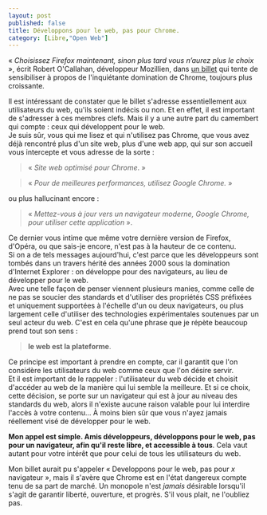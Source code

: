 ```yaml
---
layout: post
published: false
title: Développons pour le web, pas pour Chrome.
category: [Libre,"Open Web"]
---
```

« *Choisissez Firefox maintenant, sinon plus tard vous n’aurez plus le choix* », écrit Robert O'Callahan, développeur Mozillien, dans [un billet](http://robert.ocallahan.org/2014/08/choose-firefox-now-or-later-you-wont.html) qui tente de sensibiliser à propos de l'inquiétante domination de Chrome, toujours plus croissante.  

Il est intéressant de constater que le billet s'adresse essentiellement aux utilisateurs du web, qu'ils soient indécis ou non. Et en effet, il est important de s'adresser à ces membres clefs. Mais il y a une autre part du camembert qui compte : ceux qui développent pour le web.  
Je suis sûr, vous qui me lisez et qui n'utilisez pas Chrome, que vous avez déjà rencontré plus d'un site web, plus d'une web app, qui sur son accueil vous intercepte et vous adresse de la sorte : 

> « *Site web optimisé pour Chrome*. »

> « *Pour de meilleures performances, utilisez Google Chrome.* »

ou plus hallucinant encore :

> « *Mettez-vous à jour vers un navigateur moderne, Google Chrome, pour utiliser cette application* ».

Ce dernier vous intime que même votre dernière version de Firefox, d'Opéra, ou que sais-je encore, n'est pas à la hauteur de ce contenu.  
Si on a de tels messages aujourd'hui, c'est parce que les développeurs sont tombés dans un travers hérité des années 2000 sous la domination d'Internet Explorer : on développe pour des navigateurs, au lieu de développer pour le web.  
Avec une telle façon de penser viennent plusieurs manies, comme celle de ne pas se soucier des standards et d'utiliser des propriétés CSS préfixées et uniquement supportées à l'échelle d'un ou deux navigateurs, ou plus largement celle d'utiliser des technologies expérimentales soutenues par un seul acteur du web. C'est en cela qu'une phrase que je répète beaucoup prend tout son sens : 

> **le web est la plateforme**.

Ce principe est important à prendre en compte, car il garantit que l'on considère les utilisateurs du web comme ceux que l'on désire servir.  
Et il est important de le rappeler : l'utilisateur du web décide et choisit d'accéder au web de la manière qui lui semble la meilleure. Et si ce choix, cette décision, se porte sur un navigateur qui est à jour au niveau des standards du web, alors il n'existe aucune raison valable pour lui interdire l'accès à votre contenu… À moins bien sûr que vous n'ayez jamais réellement visé de développer pour le web.

**Mon appel est simple. Amis développeurs, développons pour le web, pas pour un navigateur, afin qu'il reste libre, et accessible à tous**. Cela vaut autant pour votre intérêt que pour celui de tous les utilisateurs du web.

Mon billet aurait pu s'appeler « Developpons pour le web, pas pour *x* navigateur », mais il s'avère que Chrome est en l'état dangereux compte tenu de sa part de marché. Un monopole n'est *jamais* désirable lorsqu'il s'agit de garantir liberté, ouverture, et progrès. S'il vous plait, ne l'oubliez pas.